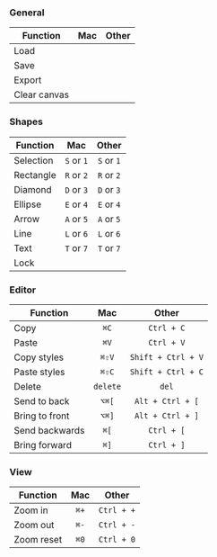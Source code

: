 ### General

| Function     | Mac | Other |
| ------------ | :-: | :---: |
| Load         |
| Save         |
| Export       |
| Clear canvas |

### Shapes

| Function  |    Mac     |   Other    |
| --------- | :--------: | :--------: |
| Selection | `S` or `1` | `S` or `1` |
| Rectangle | `R` or `2` | `R` or `2` |
| Diamond   | `D` or `3` | `D` or `3` |
| Ellipse   | `E` or `4` | `E` or `4` |
| Arrow     | `A` or `5` | `A` or `5` |
| Line      | `L` or `6` | `L` or `6` |
| Text      | `T` or `7` | `T` or `7` |
| Lock      |            |            |

### Editor

| Function       |   Mac    |       Other        |
| -------------- | :------: | :----------------: |
| Copy           |   `⌘C`   |     `Ctrl + C`     |
| Paste          |   `⌘V`   |     `Ctrl + V`     |
| Copy styles    |  `⌘⇧V`   | `Shift + Ctrl + V` |
| Paste styles   |  `⌘⇧C`   | `Shift + Ctrl + C` |
| Delete         | `delete` |       `del`        |
| Send to back   |  `⌥⌘[`   |  `Alt + Ctrl + [`  |
| Bring to front |  `⌥⌘]`   |  `Alt + Ctrl + ]`  |
| Send backwards |   `⌘[`   |     `Ctrl + [`     |
| Bring forward  |   `⌘]`   |     `Ctrl + ]`     |

### View

| Function   | Mac  |   Other    |
| ---------- | :--: | :--------: |
| Zoom in    | `⌘+` | `Ctrl + +` |
| Zoom out   | `⌘-` | `Ctrl + -` |
| Zoom reset | `⌘0` | `Ctrl + 0` |
